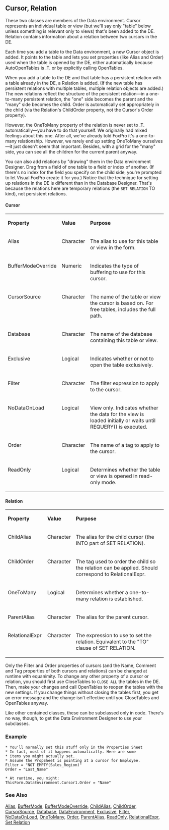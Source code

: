 ## Cursor, Relation

These two classes are members of the Data environment. Cursor represents an individual table or view (but we'll say only "table" below unless something is relevant only to views) that's been added to the DE. Relation contains information about a relation between two cursors in the DE.

Each time you add a table to the Data environment, a new Cursor object is added. It points to the table and lets you set properties (like Alias and Order) used when the table is opened by the DE, either automatically because AutoOpenTables is .T. or by explicitly calling OpenTables.

When you add a table to the DE and that table has a persistent relation with a table already in the DE, a Relation is added. (If the new table has persistent relations with multiple tables, multiple relation objects are added.) The new relations reflect the structure of the persistent relation&mdash;in a one-to-many persistent relation, the "one" side becomes the parent and the "many" side becomes the child. Order is automatically set appropriately in the child (via the Relation's ChildOrder property, not the Cursor's Order property). 

However, the OneToMany property of the relation is never set to .T. automatically&mdash;you have to do that yourself. We originally had mixed feelings about this one. After all, we've already told FoxPro it's a one-to-many relationship. However, we rarely end up setting OneToMany ourselves&mdash;it just doesn't seem that important. Besides, with a grid for the "many" side, you can see all the children for the current parent anyway.

You can also add relations by "drawing" them in the Data environment Designer. Drag from a field of one table to a field or index of another. (If there's no index for the field you specify on the child side, you're prompted to let Visual FoxPro create it for you.) Notice that the technique for setting up relations in the DE is different than in the Database Designer. That's because the relations here are temporary relations (the `SET RELATION` TO kind), not persistent relations.

#### Cursor

<table>
<tr>
  <td width="25%" valign="top">
  <p><b>Property</b></p>
  </td>
  <td width="14%" valign="top">
  <p><b>Value</b></p>
  </td>
  <td width="61%" valign="top">
  <p><b>Purpose</b></p>
  </td>
 </tr>
<tr>
  <td width="25%" valign="top">
  <p>Alias</p>
  </td>
  <td width="14%" valign="top">
  <p>Character</p>
  </td>
  <td width="61%" valign="top">
  <p>The alias to use for this table or view in the form.</p>
  </td>
 </tr>
<tr>
  <td width="25%" valign="top">
  <p>BufferModeOverride</p>
  </td>
  <td width="14%" valign="top">
  <p>Numeric</p>
  </td>
  <td width="61%" valign="top">
  <p>Indicates the type of buffering to use for this cursor.</p>
  </td>
 </tr>
<tr>
  <td width="25%" valign="top">
  <p>CursorSource</p>
  </td>
  <td width="14%" valign="top">
  <p>Character</p>
  </td>
  <td width="61%" valign="top">
  <p>The name of the table or view the cursor is based on. For free tables, includes the full path.</p>
  </td>
 </tr>
<tr>
  <td width="25%" valign="top">
  <p>Database</p>
  </td>
  <td width="14%" valign="top">
  <p>Character</p>
  </td>
  <td width="61%" valign="top">
  <p>The name of the database containing this table or view.</p>
  </td>
 </tr>
<tr>
  <td width="25%" valign="top">
  <p>Exclusive</p>
  </td>
  <td width="14%" valign="top">
  <p>Logical</p>
  </td>
  <td width="61%" valign="top">
  <p>Indicates whether or not to open the table exclusively.</p>
  </td>
 </tr>
<tr>
  <td width="25%" valign="top">
  <p>Filter</p>
  </td>
  <td width="14%" valign="top">
  <p>Character</p>
  </td>
  <td width="61%" valign="top">
  <p>The filter expression to apply to the cursor.</p>
  </td>
 </tr>
<tr>
  <td width="25%" valign="top">
  <p>NoDataOnLoad</p>
  </td>
  <td width="14%" valign="top">
  <p>Logical</p>
  </td>
  <td width="61%" valign="top">
  <p>View only. Indicates whether the data for the view is loaded initially or waits until REQUERY() is executed.</p>
  </td>
 </tr>
<tr>
  <td width="25%" valign="top">
  <p>Order</p>
  </td>
  <td width="14%" valign="top">
  <p>Character</p>
  </td>
  <td width="61%" valign="top">
  <p>The name of a tag to apply to the cursor.</p>
  </td>
 </tr>
<tr>
  <td width="25%" valign="top">
  <p>ReadOnly</p>
  </td>
  <td width="14%" valign="top">
  <p>Logical</p>
  </td>
  <td width="61%" valign="top">
  <p>Determines whether the table or view is opened in read-only mode.</p>
  </td>
 </tr>
</table>

#### Relation

<table>
<tr>
  <td width="25%" valign="top">
  <p><b>Property</b></p>
  </td>
  <td width="14%" valign="top">
  <p><b>Value</b></p>
  </td>
  <td width="61%" valign="top">
  <p><b>Purpose</b></p>
  </td>
 </tr>
<tr>
  <td width="25%" valign="top">
  <p>ChildAlias</p>
  </td>
  <td width="14%" valign="top">
  <p>Character</p>
  </td>
  <td width="61%" valign="top">
  <p>The alias for the child cursor (the INTO part of SET RELATION).</p>
  </td>
 </tr>
<tr>
  <td width="25%" valign="top">
  <p>ChildOrder</p>
  </td>
  <td width="14%" valign="top">
  <p>Character</p>
  </td>
  <td width="61%" valign="top">
  <p>The tag used to order the child so the relation can be applied. Should correspond to RelationalExpr.</p>
  </td>
 </tr>
<tr>
  <td width="25%" valign="top">
  <p>OneToMany</p>
  </td>
  <td width="14%" valign="top">
  <p>Logical</p>
  </td>
  <td width="61%" valign="top">
  <p>Determines whether a one-to-many relation is established.</p>
  </td>
 </tr>
<tr>
  <td width="25%" valign="top">
  <p>ParentAlias</p>
  </td>
  <td width="14%" valign="top">
  <p>Character</p>
  </td>
  <td width="61%" valign="top">
  <p>The alias for the parent cursor.</p>
  </td>
 </tr>
<tr>
  <td width="25%" valign="top">
  <p>RelationalExpr</p>
  </td>
  <td width="14%" valign="top">
  <p>Character</p>
  </td>
  <td width="61%" valign="top">
  <p>The expression to use to set the relation. Equivalent to the &quot;TO&quot; clause of SET RELATION.</p>
  </td>
 </tr>
</table>

Only the Filter and Order properties of cursors (and the Name, Comment and Tag properties of both cursors and relations) can be changed at runtime with equanimity. To change any other property of a cursor or relation, you should first use CloseTables to `CLOSE ALL` the tables in the DE. Then, make your changes and call OpenTables to reopen the tables with the new settings. If you change things without closing the tables first, you get an error message and the change isn't effective until you CloseTables and OpenTables anyway.

Like other contained classes, these can be subclassed only in code. There's no way, though, to get the Data Environment Designer to use your subclasses.

### Example

```foxpro
* You'll normally set this stuff only in the Properties Sheet
* In fact, most of it happens automatically. Here are some
* items you might actually set.
* Assume the PropSheet is pointing at a cursor for Employee.
Filter = "NOT EMPTY(Sales_Region)"
Order = "Last_Name"

* At runtime, you might:
ThisForm.DataEnvironment.Cursor1.Order = "Name"
```
### See Also

[Alias](s4g434.md), [BufferMode](s4g338.md), [BufferModeOverride](s4g338.md), [ChildAlias](s4g435.md), [ChildOrder](s4g435.md), [CursorSource](s4g475.md), [Database](s4g475.md), [DataEnvironment](s4g494.md), [Exclusive](s4g434.md), [Filter](s4g434.md), [NoDataOnLoad](s4g613.md), [OneToMany](s4g435.md), [Order](s4g434.md), [ParentAlias](s4g435.md), [ReadOnly](s4g434.md), [RelationalExpr](s4g435.md), [Set Relation](s4g084.md)